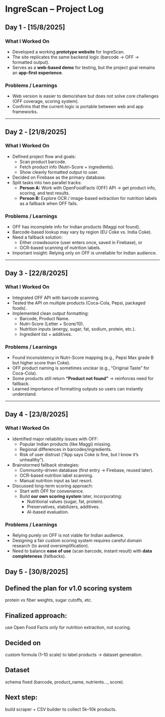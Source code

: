 # IngreScan – Project Log

## Day 1 - [15/8/2025]
### What I Worked On
- Developed a working **prototype website** for IngreScan.
- The site replicates the same backend logic (barcode → OFF → formatted output).
- Serves as a **web-based demo** for testing, but the project goal remains an **app-first experience**.

### Problems / Learnings
- Web version is easier to demo/share but does not solve core challenges (OFF coverage, scoring system).
- Confirms that the current logic is portable between web and app frameworks.

---

## Day 2 - [21/8/2025]
### What I Worked On
- Defined project flow and goals:
  - Scan product barcode.
  - Fetch product info (Nutri-Score + ingredients).
  - Show cleanly formatted output to user.
- Decided on Firebase as the primary database.
- Split tasks into two parallel tracks:
  - **Person A:** Work with OpenFoodFacts (OFF) API → get product info, scoring, and test results.
  - **Person B:** Explore OCR / image-based extraction for nutrition labels as a fallback when OFF fails.

### Problems / Learnings
- OFF has incomplete info for Indian products (Maggi not found).
- Barcode-based lookup may vary by region (EU Coke vs. India Coke).
- Need a fallback solution: 
  - Either crowdsource (user enters once, saved in Firebase), or 
  - OCR-based scanning of nutrition labels.
- Important insight: Relying only on OFF is unreliable for Indian audience.

---

## Day 3 - [22/8/2025]
### What I Worked On
- Integrated OFF API with barcode scanning.
- Tested the API on multiple products (Coca-Cola, Pepsi, packaged foods).
- Implemented clean output formatting:
  - Barcode, Product Name.
  - Nutri-Score (Letter + Score/10).
  - Nutrition inputs (energy, sugar, fat, sodium, protein, etc.).
  - Ingredient list + additives.

### Problems / Learnings
- Found inconsistency in Nutri-Score mapping (e.g., Pepsi Max grade B but higher score than Coke).
- OFF product naming is sometimes unclear (e.g., “Original Taste” for Coca-Cola).
- Some products still return **“Product not found”** → reinforces need for fallback.
- Learned importance of formatting outputs so users can instantly understand.

---

## Day 4 - [23/8/2025]
### What I Worked On
- Identified major reliability issues with OFF:
  - Popular Indian products (like Maggi) missing.
  - Regional differences in barcodes/ingredients.
  - Risk of user distrust (“App says Coke is fine, but I know it’s unhealthy”).
- Brainstormed fallback strategies:
  - Community-driven database (first entry → Firebase, reused later).
  - OCR-based nutrition label scanning.
  - Manual nutrition input as last resort.
- Discussed long-term scoring approach:
  - Start with OFF for convenience.
  - Build **our own scoring system** later, incorporating:
    - Nutritional values (sugar, fat, protein).
    - Preservatives, stabilizers, additives.
    - AI-based evaluation.

### Problems / Learnings
- Relying purely on OFF is not viable for Indian audience.
- Designing a fair custom scoring system requires careful domain research (to avoid oversimplification).
- Need to balance **ease of use** (scan barcode, instant result) with **data completeness** (fallbacks).

## Day 5 - [30/8/2025]

## Defined the plan for v1.0 scoring system 
  protein vs fiber weights, sugar cutoffs, etc.

## Finalized approach: 
use Open Food Facts only for nutrition extraction, not scoring.

## Decided on
custom formula (1–10 scale) to label products → dataset generation.

## Dataset
schema fixed (barcode, product_name, nutrients…, score).

## Next step:
 build scraper + CSV builder to collect 5k–10k products.